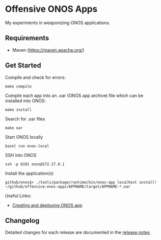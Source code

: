 # Offensive ONOS Apps

My experiments in weaponizing ONOS applications.

Requirements
-----

- Maven (https://maven.apache.org/)

Get Started
-----

Compile and check for errors:
```console
make compile
```

Compile each app into an .oar (ONOS app archive) file which can be installed into ONOS:
```console
make install
```

Search for .oar files
```console
make oar
```

Start ONOS locally
```console
bazel run onos-local
```

SSH into ONOS
```console
ssh -p 8101 onos@172.17.0.1
```

Install the application(s)
```console
github/onos$> ./tools/package/runtime/bin/onos-app localhost install! ~/github/offensive-onos-apps/APPNAME/target/APPNAME-*.oar
```

Useful Links:
  - [Creating and deploying ONOS app](https://www.youtube.com/watch?v=mzQubYhJhro&ab_channel=ThomasVachuska)

Changelog
-----
Detailed changes for each release are documented in the [release notes](https://github.com/edoardottt/offensive-onos-apps/releases).
